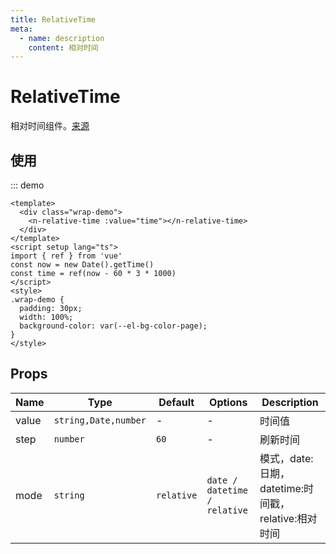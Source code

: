 ```yaml
---
title: RelativeTime
meta:
  - name: description
    content: 相对时间
---
```


# RelativeTime

相对时间组件。[来源](https://vvbin.cn/doc-next/components/time.html)

## 使用

::: demo

```vue
<template>
  <div class="wrap-demo">
    <n-relative-time :value="time"></n-relative-time>
  </div>
</template>
<script setup lang="ts">
import { ref } from 'vue'
const now = new Date().getTime()
const time = ref(now - 60 * 3 * 1000)
</script>
<style>
.wrap-demo {
  padding: 30px;
  width: 100%;
  background-color: var(--el-bg-color-page);
}
</style>
```

## Props

| Name  | Type                 | Default    | Options                      | Description                                         |
| ----- | -------------------- | ---------- | ---------------------------- | --------------------------------------------------- |
| value | `string,Date,number` | -          | -                            | 时间值                                              |
| step  | `number`             | `60`       | -                            | 刷新时间                                            |
| mode  | `string`             | `relative` | `date / datetime / relative` | 模式，date:日期，datetime:时间戳，relative:相对时间 |
